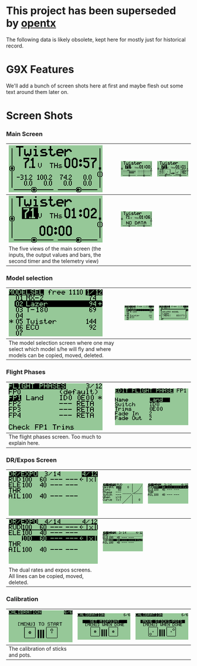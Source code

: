 # This project has been superseded by [opentx](http://opentx.googlecode.com/) #

The following data is likely obsolete, kept here for mostly just for historical record.


# G9X Features #

We'll add a bunch of screen shots here at first and maybe flesh out some text around them later on.

# Screen Shots #


### Main Screen ###
|![](Features.attach/mainscreen_01.jpg) | ![](Features.attach/mainscreen_02.jpg) | ![](Features.attach/mainscreen_03.jpg) |
|:-------------------------------------------------------------------------------------------------------------------------------------------------------|:--------------------------------------------------------------------------------------------------------------------------------------------------------|:--------------------------------------------------------------------------------------------------------------------------------------------------------|
| ![](Features.attach/mainscreen_04.jpg) | ![](Features.attach/mainscreen_05.jpg) |  |
| The five views of the main screen (the inputs, the output values and bars, the second timer and the telemetry view) | | |


### Model selection ###
|![](Features.attach/modelsel_02.png) |![](Features.attach/modelsel_03.png) | ![](Features.attach/modelsel_04.png) |
|:---------------------------------------------------------------------------------------------------------------------------------------------------|:---------------------------------------------------------------------------------------------------------------------------------------------------|:----------------------------------------------------------------------------------------------------------------------------------------------------|
| The model selection screen where one may select which model s/he will fly and where models can be copied, moved, deleted. | | |


### Flight Phases ###
|![](Features.attach/flightphases_01.png) |![](Features.attach/flightphases_02.png) |
|:-----------------------------------------------------------------------------------------------------------------------------------------------------------|:-----------------------------------------------------------------------------------------------------------------------------------------------------------|
| The flight phases screen. Too much to explain here. | |


### DR/Expos Screen ###
|![](Features.attach/drexpo_01.png) | ![](Features.attach/drexpo_02.png) | ![](Features.attach/drexpo_03.png) |
|:-----------------------------------------------------------------------------------------------------------------------------------------------|:------------------------------------------------------------------------------------------------------------------------------------------------|:------------------------------------------------------------------------------------------------------------------------------------------------|
| ![](Features.attach/drexpo_04.png) | ![](Features.attach/drexpo_05.png) |  |
| The dual rates and expos screens. All lines  can be copied, moved, deleted. | | |

### Calibration ###
|![](Features.attach/calibration_01.png) |![](Features.attach/calibration_02.png) | ![](Features.attach/calibration_03.png) |
|:---------------------------------------------------------------------------------------------------------------------------------------------------------|:---------------------------------------------------------------------------------------------------------------------------------------------------------|:----------------------------------------------------------------------------------------------------------------------------------------------------------|
| The calibration of sticks and pots. | | |
